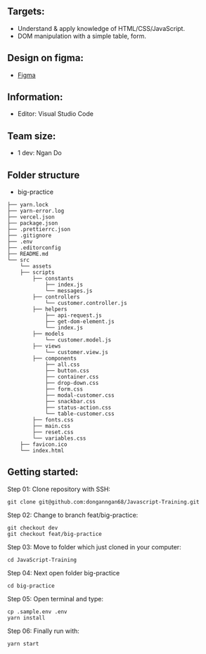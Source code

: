 ## Targets: ##
- Understand & apply knowledge of HTML/CSS/JavaScript.
- DOM manipulation with a simple table, form.
## Design on figma: ##
- [Figma](https://www.figma.com/file/c3aFzD4P3igEohZkx9KfTq/Customer-dashboard?type=design&node-id=0%3A1&mode=design&t=ANuRshVFYkk0m5X5-1)
## Information: ##
- Editor: Visual Studio Code

## Team size: ##
- 1 dev: Ngan Do
## Folder structure ##
- big-practice
~~~
├── yarn.lock
├── yarn-error.log
├── vercel.json
├── package.json
├── .prettierrc.json
├── .gitignore
├── .env
├── .editorconfig
├── README.md
└── src
    └── assets
    ├── scripts
        ├── constants
            ├── index.js
            └── messages.js
        ├── controllers
            └── customer.controller.js
        ├── helpers
            ├── api-request.js
            ├── get-dom-element.js
            └── index.js
        ├── models
            └── customer.model.js
        ├── views
            └── customer.view.js
        ├── components
            ├── all.css
            ├── button.css
            ├── container.css
            ├── drop-down.css
            ├── form.css
            ├── modal-customer.css
            ├── snackbar.css
            ├── status-action.css
            └── table-customer.css
        ├── fonts.css
        ├── main.css
        ├── reset.css
        └── variables.css
    ├── favicon.ico
    └── index.html
~~~
## Getting started:
Step 01: Clone repository with SSH:
~~~
git clone git@github.com:donganngan68/Javascript-Training.git
~~~
Step 02: Change to branch feat/big-practice:
~~~
git checkout dev
git checkout feat/big-practice
~~~
Step 03: Move to folder which just cloned in your computer:
~~~
cd JavaScript-Training
~~~
Step 04: Next open folder big-practice
~~~
cd big-practice
~~~
Step 05: Open terminal and type:
~~~
cp .sample.env .env
yarn install
~~~
Step 06: Finally run with:
~~~
yarn start
